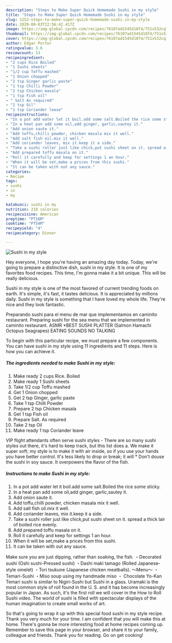 ```yaml
---
description: "Steps to Make Super Quick Homemade Sushi in my style"
title: "Steps to Make Super Quick Homemade Sushi in my style"
slug: 1252-steps-to-make-super-quick-homemade-sushi-in-my-style
date: 2020-08-03T22:56:42.417Z
image: https://img-global.cpcdn.com/recipes/76107ad1545d18f4/751x532cq70/sushi-in-my-style-recipe-main-photo.jpg
thumbnail: https://img-global.cpcdn.com/recipes/76107ad1545d18f4/751x532cq70/sushi-in-my-style-recipe-main-photo.jpg
cover: https://img-global.cpcdn.com/recipes/76107ad1545d18f4/751x532cq70/sushi-in-my-style-recipe-main-photo.jpg
author: Edgar Porter
ratingvalue: 3.6
reviewcount: 13
recipeingredient:
- "2 cups Rice Boiled"
- "1 Sushi sheets"
- "1/2 cup Toffu mashed"
- "1 Onion chopped"
- "2 tsp Ginger garlic paste"
- "1 tsp Chilli Powder"
- "2 tsp Chicken masala"
- "1 tsp Fish oil"
- " Salt As required"
- "2 tsp Oil"
- "1 tsp Coriander leave"
recipeinstructions:
- "In a pot add water let it boil.add some salt.Boiled the rice some sticky."
- "In a heat pan add some oil,add ginger, garlic,sautey it."
- "Add onion saute it."
- "Add toffu,chilli powder, chicken masala mix it well."
- "Add salt fish oil.mix it well."
- "Add coriander leaves, mix it.keep it a side."
- "Take a sushi roller just like chick,put sushi sheet on it. spread a thick lair of boiled rice evenly."
- "Add prepared toffu masala on it."
- "Roll it carefully and keep for settings 1 an hour."
- "When it will be set,make a prices from this sushi."
- "It can be taken with out any sauce."
categories:
- Recipe
tags:
- sushi
- in
- my

katakunci: sushi in my 
nutrition: 210 calories
recipecuisine: American
preptime: "PT16M"
cooktime: "PT54M"
recipeyield: "4"
recipecategory: Dinner

---
```



![Sushi in my style](https://img-global.cpcdn.com/recipes/76107ad1545d18f4/751x532cq70/sushi-in-my-style-recipe-main-photo.jpg)

Hey everyone, I hope you're having an amazing day today. Today, we're going to prepare a distinctive dish, sushi in my style. It is one of my favorites food recipes. This time, I'm gonna make it a bit unique. This will be really delicious.

Sushi in my style is one of the most favored of current trending foods on earth. It's simple, it's fast, it tastes delicious. It is appreciated by millions daily. Sushi in my style is something that I have loved my whole life. They're nice and they look fantastic.

Preparando sushi para el menu de mar que implementamos en caminito restaurant. Preparing sushi for the sea menu that we implemented in caminito restaurant. ASMR *BEST SUSHI PLATTER (Salmon Hamachi Octopus Seagrapes) EATING SOUNDS NO TALKING


To begin with this particular recipe, we must prepare a few components. You can have sushi in my style using 11 ingredients and 11 steps. Here is how you can achieve it.

<!--inarticleads1-->

##### The ingredients needed to make Sushi in my style:

1. Make ready 2 cups Rice. Boiled
1. Make ready 1 Sushi sheets
1. Take 1/2 cup Toffu mashed
1. Get 1 Onion chopped
1. Get 2 tsp Ginger, garlic paste
1. Take 1 tsp Chilli Powder
1. Prepare 2 tsp Chicken masala
1. Get 1 tsp Fish oil
1. Prepare  Salt. As required
1. Take 2 tsp Oil
1. Make ready 1 tsp Coriander leave


VIP flight attendants often serve sushi styles - There are so many sushi styles out there, it&#39;s hard to keep track, but this list does a. We make it super soft; my style is to make it with air inside, so if you use your hands you have better control. It&#39;s less likely to drop or break; it will * Don&#39;t douse the sushi in soy sauce. It overpowers the flavor of the fish. 

<!--inarticleads2-->

##### Instructions to make Sushi in my style:

1. In a pot add water let it boil.add some salt.Boiled the rice some sticky.
1. In a heat pan add some oil,add ginger, garlic,sautey it.
1. Add onion saute it.
1. Add toffu,chilli powder, chicken masala mix it well.
1. Add salt fish oil.mix it well.
1. Add coriander leaves, mix it.keep it a side.
1. Take a sushi roller just like chick,put sushi sheet on it. spread a thick lair of boiled rice evenly.
1. Add prepared toffu masala on it.
1. Roll it carefully and keep for settings 1 an hour.
1. When it will be set,make a prices from this sushi.
1. It can be taken with out any sauce.


Make sure you are just dipping, rather than soaking, the fish. ・Decorated sushi (Oshi sushi-Pressed sushi) ・Dashi maki tamago (Rolled Japanese-style omelet) ・Tori tsukune (Japanese chicken meatballs). ～Menu～ ・ Temari-Sushi ・Miso soup using my handmade miso ・ Chocolate Yo-Kan Temari sushi is similar to Nigiri-Sushi but Sushi in a glass. Uramaki is the most common style of roll found in the U. S. and it has become increasingly popular in Japan. As such, it&#39;s the first roll we will cover in the How to Roll Sushi video. The world of sushi is filled with spectacular displays of the human imagination to create small works of art. 

So that's going to wrap it up with this special food sushi in my style recipe. Thank you very much for your time. I am confident that you will make this at home. There's gonna be more interesting food at home recipes coming up. Remember to save this page in your browser, and share it to your family, colleague and friends. Thank you for reading. Go on get cooking!
